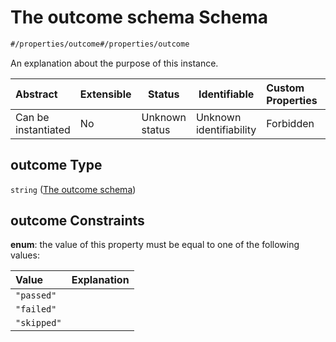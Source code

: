 # The outcome schema Schema

```txt
#/properties/outcome#/properties/outcome
```

An explanation about the purpose of this instance.


| Abstract            | Extensible | Status         | Identifiable            | Custom Properties | Additional Properties | Access Restrictions | Defined In                                                                                      |
| :------------------ | ---------- | -------------- | ----------------------- | :---------------- | --------------------- | ------------------- | ----------------------------------------------------------------------------------------------- |
| Can be instantiated | No         | Unknown status | Unknown identifiability | Forbidden         | Allowed               | none                | [test_result.schema.json\*](../../../spec/0.0.1/test_result.schema.json "open original schema") |

## outcome Type

`string` ([The outcome schema](test_result-properties-the-outcome-schema.md))

## outcome Constraints

**enum**: the value of this property must be equal to one of the following values:

| Value       | Explanation |
| :---------- | ----------- |
| `"passed"`  |             |
| `"failed"`  |             |
| `"skipped"` |             |
